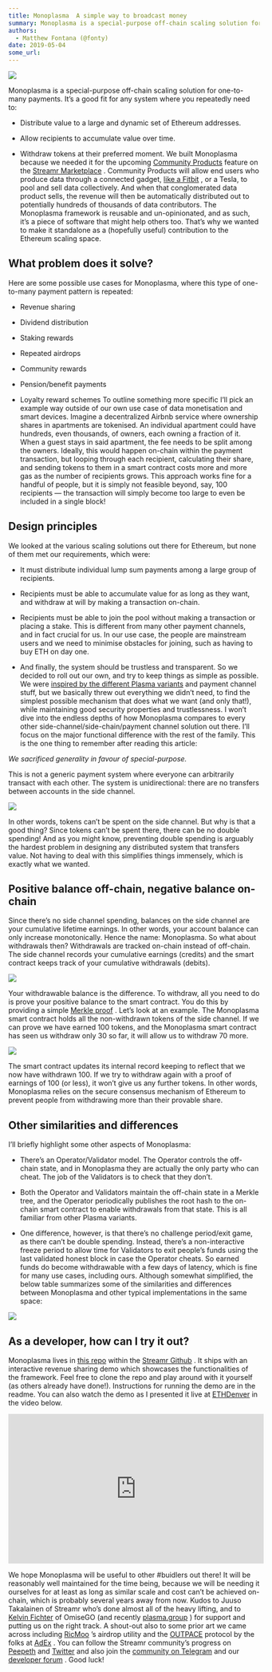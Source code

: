 ```yaml
---
title: Monoplasma  A simple way to broadcast money
summary: Monoplasma is a special-purpose off-chain scaling solution for one-to-many payments. It’s a good fit for any system where you repeatedly need to  Distribute value to a large and dynamic set of Ethereum addresses. Allow recipients to accumulate value over time. Withdraw tokens at their preferred moment. We built Monoplasma because we needed it for the upcoming Community Products feature on the Streamr Marketplace . Community Products will allow end users who produce data through a connected gadge
authors:
  - Matthew Fontana (@fonty)
date: 2019-05-04
some_url: 
---
```



![](https://api.kauri.io:443/ipfs/QmQSHbBgSFnF1FvNG3PUJw8Y51uCQbrEJN7Xfs7aSMdhyn)

Monoplasma is a special-purpose off-chain scaling solution for one-to-many payments. It’s a good fit for any system where you repeatedly need to:



 * Distribute value to a large and dynamic set of Ethereum addresses.

 * Allow recipients to accumulate value over time.

 * Withdraw tokens at their preferred moment.
We built Monoplasma because we needed it for the upcoming 
[Community Products](https://medium.com/streamrblog/community-products-crowdselling-big-data-iot-blockchain-streamr-fbaa794c7bc9)
 feature on the 
[Streamr Marketplace](https://marketplace.streamr.com/)
 . Community Products will allow end users who produce data through a connected gadget, 
[like a Fitbit](https://medium.com/streamrblog/personal-fitbit-data-sell-streamr-marketplace-blockchain-ethereum-3b32c215660c)
 , or a Tesla, to pool and sell data collectively. And when that conglomerated data product sells, the revenue will then be automatically distributed out to potentially hundreds of thousands of data contributors.
The Monoplasma framework is reusable and un-opinionated, and as such, it’s a piece of software that might help others too. That’s why we wanted to make it standalone as a (hopefully useful) contribution to the Ethereum scaling space.

## What problem does it solve?
Here are some possible use cases for Monoplasma, where this type of one-to-many payment pattern is repeated:



 * Revenue sharing

 * Dividend distribution

 * Staking rewards

 * Repeated airdrops

 * Community rewards

 * Pension/benefit payments

 * Loyalty reward schemes
To outline something more specific I’ll pick an example way outside of our own use case of data monetisation and smart devices.
Imagine a decentralized Airbnb service where ownership shares in apartments are tokenised. An individual apartment could have hundreds, even thousands, of owners, each owning a fraction of it. When a guest stays in said apartment, the fee needs to be split among the owners. Ideally, this would happen on-chain within the payment transaction, but looping through each recipient, calculating their share, and sending tokens to them in a smart contract costs more and more gas as the number of recipients grows. This approach works fine for a handful of people, but it is simply not feasible beyond, say, 100 recipients — the transaction will simply become too large to even be included in a single block!

## Design principles
We looked at the various scaling solutions out there for Ethereum, but none of them met our requirements, which were:



 * It must distribute individual lump sum payments among a large group of recipients.

 * Recipients must be able to accumulate value for as long as they want, and withdraw at will by making a transaction on-chain.

 * Recipients must be able to join the pool without making a transaction or placing a stake. This is different from many other payment channels, and in fact crucial for us. In our use case, the people are mainstream users and we need to minimise obstacles for joining, such as having to buy ETH on day one.

 * And finally, the system should be trustless and transparent.
So we decided to roll out our own, and try to keep things as simple as possible. We were 
[inspired by the different Plasma variants](#a312)
 and payment channel stuff, but we basically threw out everything we didn’t need, to find the simplest possible mechanism that does what we want (and only that!), while maintaining good security properties and trustlessness.
I won’t dive into the endless depths of how Monoplasma compares to every other side-channel/side-chain/payment channel solution out there. I’ll focus on the major functional difference with the rest of the family. This is the one thing to remember after reading this article:
 
_We sacrificed generality in favour of special-purpose._
 
This is not a generic payment system where everyone can arbitrarily transact with each other. The system is unidirectional: there are no transfers between accounts in the side channel.

![](https://api.kauri.io:443/ipfs/QmahajBWs32vSqejLqjiz8vQjYB26FEepemPoTzzesTH3M)

In other words, tokens can’t be spent on the side channel. But why is that a good thing? Since tokens can’t be spent there, there can be no double spending! And as you might know, preventing double spending is arguably the hardest problem in designing any distributed system that transfers value. Not having to deal with this simplifies things immensely, which is exactly what we wanted.

## Positive balance off-chain, negative balance on-chain
Since there’s no side channel spending, balances on the side channel are your cumulative lifetime earnings. In other words, your account balance can only increase monotonically. Hence the name: Monoplasma.
So what about withdrawals then? Withdrawals are tracked on-chain instead of off-chain. The side channel records your cumulative earnings (credits) and the smart contract keeps track of your cumulative withdrawals (debits).

![](https://api.kauri.io:443/ipfs/Qma61nf3ZpBQyUL9fhPPtZ5xSEvXyGxjGRGHmt4KQcAPJ8)

Your withdrawable balance is the difference. To withdraw, all you need to do is prove your positive balance to the smart contract. You do this by providing a simple 
[Merkle proof](https://medium.com/crypto-0-nite/merkle-proofs-explained-6dd429623dc5)
 .
Let’s look at an example. The Monoplasma smart contract holds all the non-withdrawn tokens of the side channel. If we can prove we have earned 100 tokens, and the Monoplasma smart contract has seen us withdraw only 30 so far, it will allow us to withdraw 70 more.

![](https://api.kauri.io:443/ipfs/Qmb873JytyeDiC5syqa6janF9e6oZ4XDfXrdFvvsVExZoz)

The smart contract updates its internal record keeping to reflect that we now have withdrawn 100. If we try to withdraw again with a proof of earnings of 100 (or less), it won’t give us any further tokens. In other words, Monoplasma relies on the secure consensus mechanism of Ethereum to prevent people from withdrawing more than their provable share.

## Other similarities and differences
I’ll briefly highlight some other aspects of Monoplasma:



 * There’s an Operator/Validator model. The Operator controls the off-chain state, and in Monoplasma they are actually the only party who can cheat. The job of the Validators is to check that they don’t.

 * Both the Operator and Validators maintain the off-chain state in a Merkle tree, and the Operator periodically publishes the root hash to the on-chain smart contract to enable withdrawals from that state. This is all familiar from other Plasma variants.

 * One difference, however, is that there’s no challenge period/exit game, as there can’t be double spending. Instead, there’s a non-interactive freeze period to allow time for Validators to exit people’s funds using the last validated honest block in case the Operator cheats. So earned funds do become withdrawable with a few days of latency, which is fine for many use cases, including ours.
Although somewhat simplified, the below table summarizes some of the similarities and differences between Monoplasma and other typical implementations in the same space:

![](https://api.kauri.io:443/ipfs/Qmc1CCQDpY3mgEEzeBSSWpEaC3LNswVgQk4SNz188wjSvU)


## As a developer, how can I try it out?
Monoplasma lives in 
[this repo](https://github.com/streamr-dev/monoplasma)
 within the 
[Streamr Github](https://github.com/streamr-dev)
 . It ships with an interactive revenue sharing demo which showcases the functionalities of the framework. Feel free to clone the repo and play around with it yourself (as others already have done!). Instructions for running the demo are in the readme. You can also watch the demo as I presented it live at 
[ETHDenver](https://www.ethdenver.com/)
 in the video below.

<iframe allowfullscreen="" frameborder="0" height="300" scrolling="no" src="https://www.youtube.com/embed/t7vOoLBFkUA" width="512"></iframe>

We hope Monoplasma will be useful to other #buidlers out there! It will be reasonably well maintained for the time being, because we will be needing it ourselves for at least as long as similar scale and cost can’t be achieved on-chain, which is probably several years away from now.
Kudos to Juuso Takalainen of Streamr who’s done almost all of the heavy lifting, and to 
[Kelvin Fichter](https://www.linkedin.com/in/kelv-in)
 of OmiseGO (and recently 
[plasma.group](https://plasma.group/)
 ) for support and putting us on the right track. A shout-out also to some prior art we came across including 
[RicMoo](https://blog.ricmoo.com/merkle-air-drops-e6406945584d)
 ’s airdrop utility and the 
[OUTPACE](https://github.com/AdExNetwork/adex-protocol/blob/master/OUTPACE.md)
 protocol by the folks at 
[AdEx](https://www.adex.network/)
 .
You can follow the Streamr community’s progress on 
[Peepeth](https://peepeth.com/streamr)
 and 
[Twitter](https://twitter.com/streamr)
 and also join the 
[community on Telegram](https://t.me/streamrdata)
 and our 
[developer forum](http://forum.streamrdev.com)
 .
Good luck!
